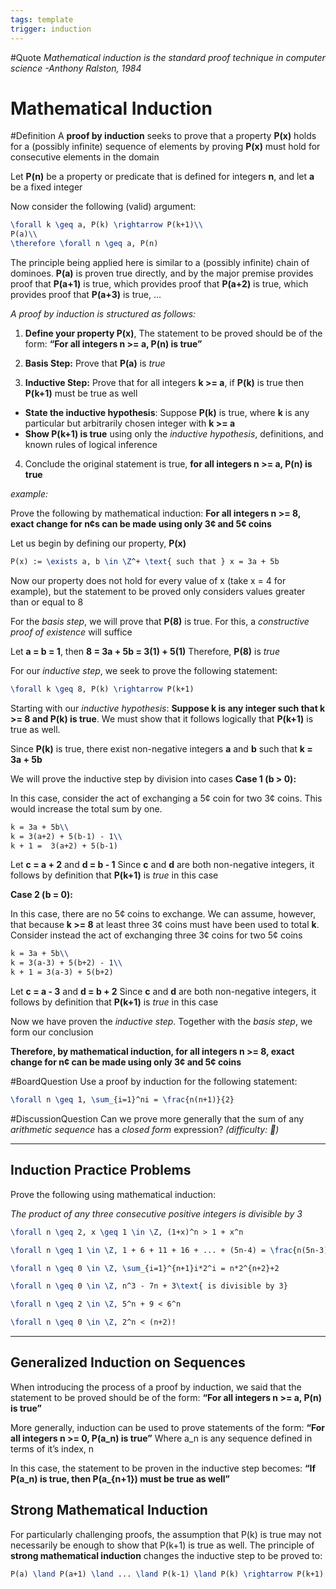 ```yaml
---
tags: template
trigger: induction
---
```


#Quote _Mathematical induction is the standard proof technique in computer science
  -Anthony Ralston, 1984_


# Mathematical Induction

#Definition A **proof by induction** seeks to prove that a property **P(x)** holds for a (possibly infinite) sequence of elements by proving **P(x)** must hold for consecutive elements in the domain

Let **P(n)** be a property or predicate that is defined for integers **n**, and let **a** be a fixed integer

Now consider the following (valid) argument:
```latex
\forall k \geq a, P(k) \rightarrow P(k+1)\\
P(a)\\
\therefore \forall n \geq a, P(n)
```

The principle being applied here is similar to a (possibly infinite) chain of dominoes. **P(a)** is proven true directly, and by the major premise provides proof that **P(a+1)** is true, which provides proof that **P(a+2)** is true, which provides proof that **P(a+3)** is true, ...

_A proof by induction is structured as follows:_

1. **Define your property P(x)**, The statement to be proved should be of the form: **“For all integers n >= a, P(n) is true”**
   
2. **Basis Step:** Prove that **P(a)** is _true_

3. **Inductive Step:** Prove that for all integers **k >= a**, if **P(k)** is true then **P(k+1)** must be true as well
  * **State the inductive hypothesis**: Suppose **P(k)** is true, where **k** is any particular but arbitrarily chosen integer with **k >= a**
  * **Show P(k+1) is true** using only the _inductive hypothesis_, definitions, and known rules of logical inference

4. Conclude the original statement is true, **for all integers n >= a, P(n) is true**

_example:_

Prove the following by mathematical induction:
**For all integers n >= 8, exact change for n¢s can be made using  only 3¢ and 5¢ coins**

Let us begin by defining our property, **P(x)**
```latex
P(x) := \exists a, b \in \Z^+ \text{ such that } x = 3a + 5b
```

Now our property does not hold for every value of x (take x = 4 for example), but the statement to be proved only considers values greater than or equal to 8

For the _basis step_, we will prove that **P(8)** is true. For this, a _constructive proof of existence_ will suffice

Let **a = b = 1**, then **8 = 3a + 5b = 3(1) + 5(1)**
Therefore, **P(8)** is _true_

For our _inductive step_, we seek to prove the following statement:
```latex
\forall k \geq 8, P(k) \rightarrow P(k+1)
```

Starting with our _inductive hypothesis_: **Suppose k is any integer such that k >= 8 and P(k) is true**. We must show that it follows logically that **P(k+1)** is true as well.

Since **P(k)** is true, there exist non-negative integers **a** and **b** such that **k = 3a + 5b**

We will prove the inductive step by division into cases
  **Case 1 (b > 0):**

In this case, consider the act of exchanging a 5¢ coin for two 3¢ coins. This would increase the total sum by one.

```latex
k = 3a + 5b\\
k = 3(a+2) + 5(b-1) - 1\\
k + 1 =  3(a+2) + 5(b-1)
```

Let **c = a + 2** and **d = b - 1**
Since **c** and **d** are both non-negative integers, it follows by definition that **P(k+1)** is _true_ in this case

  **Case 2 (b = 0):**

In this case, there are no 5¢ coins to exchange. We can assume, however, that because **k >= 8** at least three 3¢ coins must have been used to total **k**. Consider instead the act of exchanging three 3¢ coins for two 5¢ coins

```latex
k = 3a + 5b\\
k = 3(a-3) + 5(b+2) - 1\\
k + 1 = 3(a-3) + 5(b+2)
```

Let **c = a - 3** and **d = b + 2**
Since **c** and **d** are both non-negative integers, it follows by definition that **P(k+1)** is _true_ in this case

Now we have proven the _inductive step_. Together with the _basis step_, we form our conclusion

**Therefore, by mathematical induction, for all integers n >= 8, exact change for n¢ can be made using only 3¢ and 5¢ coins**


#BoardQuestion Use a proof by induction for the following statement:
```latex
\forall n \geq 1, \sum_{i=1}^ni = \frac{n(n+1)}{2}
```

#DiscussionQuestion Can we prove more generally that the sum of any _arithmetic sequence_ has a _closed form_ expression? _(difficulty: 🤯)_

---
## Induction Practice Problems

Prove the following using mathematical induction:

_The product of any three consecutive positive integers is divisible by 3_

```latex
\forall n \geq 2, x \geq 1 \in \Z, (1+x)^n > 1 + x^n
```

```latex
\forall n \geq 1 \in \Z, 1 + 6 + 11 + 16 + ... + (5n-4) = \frac{n(5n-3)}{2}
```

```latex
\forall n \geq 0 \in \Z, \sum_{i=1}^{n+1}i*2^i = n*2^{n+2}+2
```

```latex
\forall n \geq 0 \in \Z, n^3 - 7n + 3\text{ is divisible by 3}
```

```latex
\forall n \geq 2 \in \Z, 5^n + 9 < 6^n
```

```latex
\forall n \geq 0 \in \Z, 2^n < (n+2)!
```

---
## Generalized Induction on Sequences

When introducing the process of a proof by induction, we said that the statement to be proved should be of the form: 
    **“For all integers n >= a, P(n) is true”**

More generally, induction can be used to prove statements of the form:
    **“For all integers n >= 0, P(a_n) is true”**
Where a_n is any sequence defined in terms of it’s index, n

In this case, the statement to be proven in the inductive step becomes:
    **“If P(a_n) is true, then P(a_{n+1}) must be true as well”**



## Strong Mathematical Induction

For particularly challenging proofs, the assumption that P(k) is true may not necessarily be enough to show that P(k+1) is true as well. The principle of **strong mathematical induction** changes the inductive step to be proved to:

```latex
P(a) \land P(a+1) \land ... \land P(k-1) \land P(k) \rightarrow P(k+1)
```

